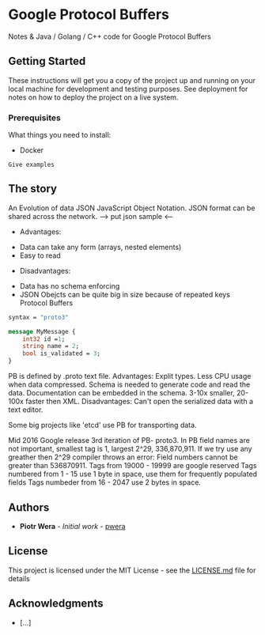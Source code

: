 # Google Protocol Buffers

Notes & Java / Golang / C++ code for Google Protocol Buffers

## Getting Started

These instructions will get you a copy of the project up and running on your local machine for development and testing purposes. See deployment for notes on how to deploy the project on a live system.

### Prerequisites

What things you need to install:
* Docker

```
Give examples
```


## The story

An Evolution of data
JSON JavaScript Object Notation. 
JSON format can be shared across the network.
--> put json sample <--
* Advantages:        
- Data can take any form (arrays, nested elements)
- Easy to read
* Disadvantages:
- Data has no schema enforcing
- JSON Obejcts can be quite big in size because of repeated keys
Protocol Buffers
``` example.proto
syntax = "proto3"

message MyMessage {
    int32 id =1;
    string name = 2;
    bool is_validated = 3;
}
```
PB is defined by .proto text file.
Advantages:
Explit types.
Less CPU usage when data compressed.
Schema is needed to generate code and read the data.
Documentation can be embedded in the schema.
3-10x smaller, 20-100x faster then XML.
Disadvantages:
Can't open the serialized data with a text editor.

Some big projects like 'etcd' use PB for transporting data.

Mid 2016 Google release 3rd iteration of PB- proto3.
In PB field names are not important, smallest tag is 1, largest 2^29, 336,870,911.
If we try use any greather then 2^29 compiler throws an error:
Field numbers cannot be greater than 536870911.
Tags from 19000 - 19999 are google reserved
Tags numbered from 1 - 15 use 1 byte in space, use them for frequently populated fields
Tags numbeder from 16 - 2047 use 2 bytes in space. 


## Authors

* **Piotr Wera** - *Initial work* - [pwera](https://github.com/pwera)

## License

This project is licensed under the MIT License - see the [LICENSE.md](LICENSE.md) file for details

## Acknowledgments

* [...]

